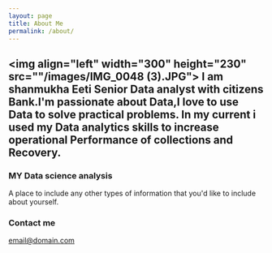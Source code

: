 ```yaml
---
layout: page
title: About Me
permalink: /about/
---
```

<img align="left" width="300" height="230" src=""/images/IMG_0048 (3).JPG">
 I am shanmukha Eeti Senior Data analyst with citizens Bank.I'm passionate about Data,I love to use Data to solve practical problems. In my current i used my Data analytics skills to increase operational Performance of collections and Recovery.
--------
### MY Data science analysis

A place to include any other types of information that you'd like to include about yourself.

### Contact me

[email@domain.com](mailto:email@domain.com)
